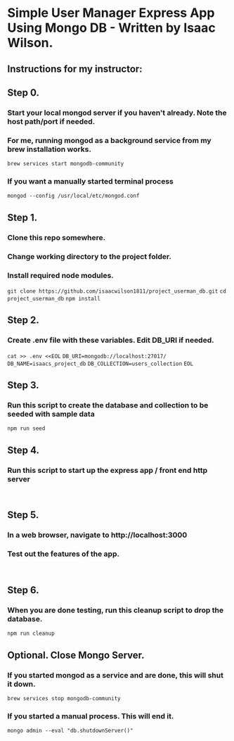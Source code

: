 # Simple User Manager Express App Using Mongo DB - Written by Isaac Wilson.

## Instructions for my instructor:

## Step 0.
### Start your local mongod server if you haven't already. Note the host path/port if needed.
### For me, running mongod as a background service from my brew installation works.
`brew services start mongodb-community`
### If you want a manually started terminal process
`mongod --config /usr/local/etc/mongod.conf`

## Step 1.
### Clone this repo somewhere.
### Change working directory to the project folder.
### Install required node modules.

`git clone https://github.com/isaacwilson1811/project_userman_db.git`
`cd project_userman_db`
`npm install`

## Step 2.
### Create .env file with these variables. Edit DB_URI if needed.

`cat >> .env <<EOL`
`DB_URI=mongodb://localhost:27017/`
`DB_NAME=isaacs_project_db`
`DB_COLLECTION=users_collection`
`EOL`

## Step 3.
### Run this script to create the database and collection to be seeded with sample data

`npm run seed`

## Step 4.
### Run this script to start up the express app / front end http server

` `

## Step 5.
### In a web browser, navigate to http://localhost:3000
### Test out the features of the app.

` `

## Step 6.
### When you are done testing, run this cleanup script to drop the database.

`npm run cleanup`

## Optional. Close Mongo Server.
### If you started mongod as a service and are done, this will shut it down.
`brew services stop mongodb-community`
### If you started a manual process. This will end it.
`mongo admin --eval "db.shutdownServer()"`